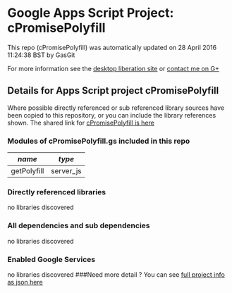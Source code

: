 # Google Apps Script Project: cPromisePolyfill
This repo (cPromisePolyfill) was automatically updated on 28 April 2016 11:24:38 BST by GasGit

For more information see the [desktop liberation site](http://ramblings.mcpher.com/Home/excelquirks/drivesdk/gettinggithubready "desktop liberation") or [contact me on G+](https://plus.google.com/+BruceMcpherson "Bruce McPherson - GDE")
## Details for Apps Script project cPromisePolyfill
Where possible directly referenced or sub referenced library sources have been copied to this repository, or you can include the library references shown. 
The shared link for [cPromisePolyfill is here](https://script.google.com/d/1Y4Pk4YKhVgAEh-4mxOZxQ1_6jlMA8FN_wvKfF0gf_AiXoLL2hRWUchV1/edit?usp=sharing "open in the GAS IDE")

### Modules of cPromisePolyfill.gs included in this repo
*name*|*type*
--- | --- 
getPolyfill| server_js
### Directly referenced libraries
no libraries discovered
### All dependencies and sub dependencies
no libraries discovered
### Enabled Google Services
no libraries discovered
###Need more detail ?
You can see [full project info as json here](info.json)
